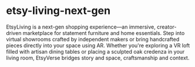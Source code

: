 # etsy-living-next-gen
EtsyLiving is a next-gen shopping experience—an immersive, creator-driven marketplace for statement furniture and home essentials. Step into virtual showrooms crafted by independent makers or bring handcrafted pieces directly into your space using AR. Whether you're exploring a VR loft filled with artisan dining tables or placing a sculpted oak credenza in your living room, EtsyVerse bridges story and space, craftsmanship and context.
